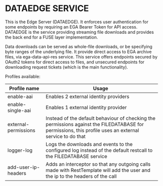 # DATAEDGE SERVICE

This is the Edge Server (DATAEDGE). It enforces user authentication for some endpoints by requiring an EGA Bearer Token for API access. DATAEDGE is the service providing streaming file downloads and provides the back end for a FUSE layer implementation. 

Data downloads can be served as whole-file downloads, or be specifying byte ranges of the underlying file. It provide direct access to EGA archive files, via ega-data-api-res service. This service offers endpoints secured by OAuth2 tokens for direct access to files, and unsecured endpoints for downloading request tickets (which is the main functionality).

Profiles available:

| Profile name | Usage |
| ------------- | ------------- |
|enable-aai  | Enables 2 external identity providers  |
|enable-single-aai  | Enables 1 external identity provider | 
|external-permissions  | Instead of the default behaviour of checking the permissions against the FILEDATABASE for permissions, this profile uses an external service to do that |
|logger-log  | Logs the downloads and events to the configured log instead of the default restcall to the FILEDATABASE service |
|add-user-ip-headers  | Adds an interceptor so that any outgoing calls made with  RestTemplate will add the user and the ip to the headers of the call |
